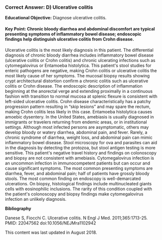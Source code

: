 
### Correct Answer: D) Ulcerative colitis 

**Educational Objective:** Diagnose ulcerative colitis.

#### **Key Point:** Chronic bloody diarrhea and abdominal discomfort are typical presenting symptoms of inflammatory bowel disease; endoscopic findings help distinguish ulcerative colitis from Crohn disease.

Ulcerative colitis is the most likely diagnosis in this patient. The differential diagnosis of chronic bloody diarrhea includes inflammatory bowel disease (ulcerative colitis or Crohn colitis) and chronic ulcerating infections such as cytomegalovirus or Entamoeba histolytica. This patient's stool studies for enteric pathogens are negative, making Crohn colitis or ulcerative colitis the most likely cause of her symptoms. The mucosal biopsy results showing crypt architectural distortion confirm a chronic colitis such as ulcerative colitis or Crohn disease. The endoscopic description of inflammation beginning at the anorectal verge and extending proximally in a continuous fashion with transition to normal mucosa at splenic flexure is consistent with left-sided ulcerative colitis. Crohn disease characteristically has a patchy progression pattern resulting in “skip lesions” and may spare the rectum, making Crohn colitis less likely in this case.
Entamoeba histolytica causes amoebic dysentery. In the United States, amebiasis is usually diagnosed in immigrants or travelers returning from endemic areas, or in institutional settings. Although most infected persons are asymptomatic, others may develop bloody or watery diarrhea, abdominal pain, and fever. Rarely, a chronic syndrome of diarrhea, weight loss, and abdominal pain can mimic inflammatory bowel disease. Stool microscopy for ova and parasites can aid in the diagnosis by detecting the protozoa, but stool antigen testing is more sensitive. This patient's negative travel history and findings on colonoscopy and biopsy are not consistent with amebiasis.
Cytomegalovirus infection is an uncommon infection in immunocompetent patients but can occur and cause significant symptoms. The most common presenting symptoms are diarrhea, fever, and abdominal pain; half of patients have grossly bloody stools. The most common finding on endoscopy is well-demarcated ulcerations. On biopsy, histological findings include multinucleated giants cells with eosinophilic inclusions. The rarity of this condition coupled with the patient's colonoscopy and biopsy findings make cytomegalovirus infection an unlikely diagnosis.

**Bibliography**

Danese S, Fiocchi C. Ulcerative colitis. N Engl J Med. 2011;365:1713-25. PMID: 22047562 doi:10.1056/NEJMra1102942

This content was last updated in August 2018.